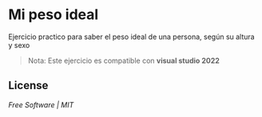 # Mi peso ideal

Ejercicio practico para saber el peso ideal de una persona, según su altura y sexo

>Nota: Este ejercicio es compatible con **visual studio 2022**

## License

*Free Software | MIT*
